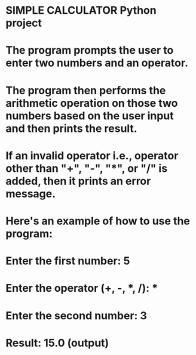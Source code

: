 # SIMPLE CALCULATOR Python project 
# The program prompts the user to enter two numbers and an operator. 
# The program then performs the arithmetic operation on those two numbers based on the user input and then prints the result. 
# If an invalid operator i.e., operator other than "+", "-", "*", or "/" is added, then it prints an error message. 

 
# Here's an example of how to use the program: 
# Enter the first number: 5
# Enter the operator (+, -, *, /): *
# Enter the second number: 3
# Result: 15.0 (output)
